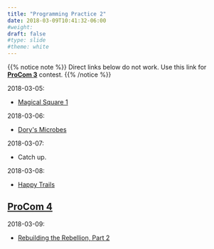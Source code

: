 ```yaml
---
title: "Programming Practice 2"
date: 2018-03-09T10:41:32-06:00
#weight: 
draft: false
#type: slide
#theme: white
---
```


{{% notice note %}}
Direct links below do not work. 
Use this link for [**ProCom 3**](https://www.hackerrank.com/auth/signup/pro-com-3) contest. 
{{% /notice %}}

2018-03-05: 

* [Magical Square 1](https://www.hackerrank.com/contests/pro-com-3/challenges/magical-square-1)

2018-03-06:

* [Dory's Microbes](https://www.hackerrank.com/contests/pro-com-3/challenges/dorys-microbes)


2018-03-07:

* Catch up.

2018-03-08: 

* [Happy Trails](https://www.hackerrank.com/contests/pro-com-3/challenges/happy-trails)

## [ProCom 4](https://www.hackerrank.com/auth/signup/pro-com-4)

2018-03-09:

* [Rebuilding the Rebellion, Part 2](https://www.hackerrank.com/contests/pro-com-4/challenges/rebuilding-the-rebellion-part-two)

